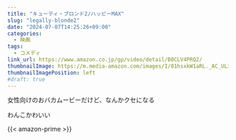 ```yaml
---
title: "キューティ・ブロンド2/ハッピーMAX"
slug: "legally-blonde2"
date: "2024-07-07T14:25:26+09:00"
categories:
  - 映画
tags:
  - コメディ
link_url: https://www.amazon.co.jp/gp/video/detail/B0CLV4PRQ2/
thumbnailImage: https://m.media-amazon.com/images/I/81hsxkW1aRL._AC_UL320_.jpg
thumbnailImagePosition: left
#draft: true
---
```

女性向けのおバカムービーだけど、なんかクセになる
<!--more-->
わんこかわいい

{{< amazon-prime >}}
